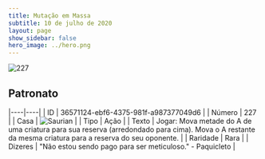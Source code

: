 ```yaml
---
title: Mutação em Massa
subtitle: 10 de julho de 2020
layout: page
show_sidebar: false
hero_image: ../hero.png
---
```


![227](https://cdn.keyforgegame.com/media/card_front/pt/479_227_R9FVMC5QM2J4_pt.png)

## Patronato

|----|----|
| ID | 36571124-ebf6-4375-981f-a987377049d6 |
| Número | 227 |
| Casa | ![Saurian](https://archonarcana.com/images/thumb/9/9e/Saurian_P.png/22px-Saurian_P.png "Sauro") |
| Tipo | Ação |
| Texto | Jogar: Mova metade do A de uma criatura para sua reserva (arredondado para cima). Mova o A restante da mesma criatura para a reserva do seu oponente. |
| Raridade | Rara |
| Dizeres | "Não estou sendo pago para ser meticuloso."  - Paquicleto |
